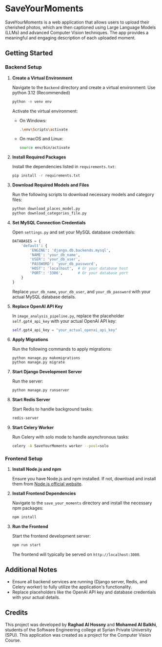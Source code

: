 # SaveYourMoments

SaveYourMoments is a web application that allows users to upload their cherished photos, which are then captioned using Large Language Models (LLMs) and advanced Computer Vision techniques. The app provides a meaningful and engaging description of each uploaded moment.

## Getting Started

### Backend Setup

1. **Create a Virtual Environment**

   Navigate to the `Backend` directory and create a virtual environment:
   Use python 3.12 (Recommended)

   ```bash
   python -m venv env
   ```

   Activate the virtual environment:

   - On Windows:
     ```bash
     .\env\Scripts\activate
     ```
   - On macOS and Linux:
     ```bash
     source env/bin/activate
     ```

2. **Install Required Packages**

   Install the dependencies listed in `requirements.txt`:

   ```bash
   pip install -r requirements.txt
   ```

3. **Download Required Models and Files**

   Run the following scripts to download necessary models and category files:

   ```bash
   python download_places_model.py
   python download_categories_file.py
   ```

4. **Set MySQL Connection Credentials**

   Open `settings.py` and set your MySQL database credentials:

   ```python
   DATABASES = {
       'default': {
           'ENGINE': 'django.db.backends.mysql',
           'NAME': 'your_db_name',
           'USER': 'your_db_user',
           'PASSWORD': 'your_db_password',
           'HOST': 'localhost',  # Or your database host
           'PORT': '3306',       # Or your database port
       }
   }
   ```

   Replace `your_db_name`, `your_db_user`, and `your_db_password` with your actual MySQL database details.

5. **Replace OpenAI API Key**

   In `image_analysis_pipeline.py`, replace the placeholder `self.gpt4_api_key` with your actual OpenAI API key:

   ```python
   self.gpt4_api_key = "your_actual_openai_api_key"
   ```

6. **Apply Migrations**

   Run the following commands to apply migrations:

   ```bash
   python manage.py makemigrations
   python manage.py migrate
   ```

7. **Start Django Development Server**

   Run the server:

   ```bash
   python manage.py runserver
   ```

8. **Start Redis Server**

   Start Redis to handle background tasks:

   ```bash
   redis-server
   ```

9. **Start Celery Worker**

   Run Celery with solo mode to handle asynchronous tasks:

   ```bash
   celery -A SaveYourMoments worker --pool=solo
   ```

### Frontend Setup

1. **Install Node.js and npm**

   Ensure you have Node.js and npm installed. If not, download and install them from [Node.js official website](https://nodejs.org/).

2. **Install Frontend Dependencies**

   Navigate to the `save_your_moments` directory and install the necessary npm packages:

   ```bash
   npm install
   ```

3. **Run the Frontend**

   Start the frontend development server:

   ```bash
   npm run start
   ```

   The frontend will typically be served on `http://localhost:3000`.

## Additional Notes

- Ensure all backend services are running (Django server, Redis, and Celery worker) to fully utilize the application's functionality.
- Replace placeholders like the OpenAI API key and database credentials with your actual details.

## Credits

This project was developed by **Raghad Al Hossny** and **Mohamed Al Balkhi**, students of the Software Engineering college at Syrian Private University (SPU). This application was created as a project for the Computer Vision Course.
